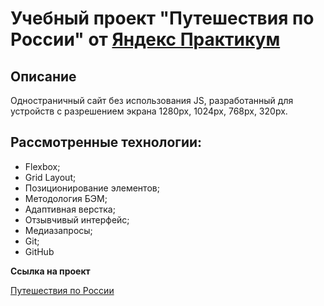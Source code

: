 # Учебный проект "Путешествия по России" от [Яндекс Практикум](https://practicum.yandex.ru/)

## Описание

 Одностраничный сайт без использования JS, разработанный для устройств с разрешением экрана 1280px, 1024px, 768px, 320px.

## Рассмотренные технологии:

* Flexbox;
* Grid Layout;
* Позиционирование элементов;
* Методология БЭМ;
* Адаптивная верстка;
* Отзывчивый интерфейс;
* Медиазапросы;
* Git;
* GitHub

**Ссылка на проект**

[Путешествия по России](https://elya-i.github.io/russian-travel/)